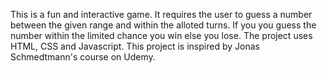 This is a fun and interactive game. It requires the user to guess a number between the given range and within the alloted turns. If you you guess the number within the limited chance you win else you lose.
The project uses HTML, CSS and Javascript.
This project is inspired by Jonas Schmedtmann's course on Udemy.
